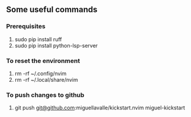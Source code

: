 ## Some useful commands

### Prerequisites
1. sudo pip install ruff
2. sudo pip install python-lsp-server

### To reset the environment

1. rm -rf ~/.config/nvim
2. rm -rf ~/.local/share/nvim

### To push changes to github

1. git push git@github.com:miguellavalle/kickstart.nvim miguel-kickstart
